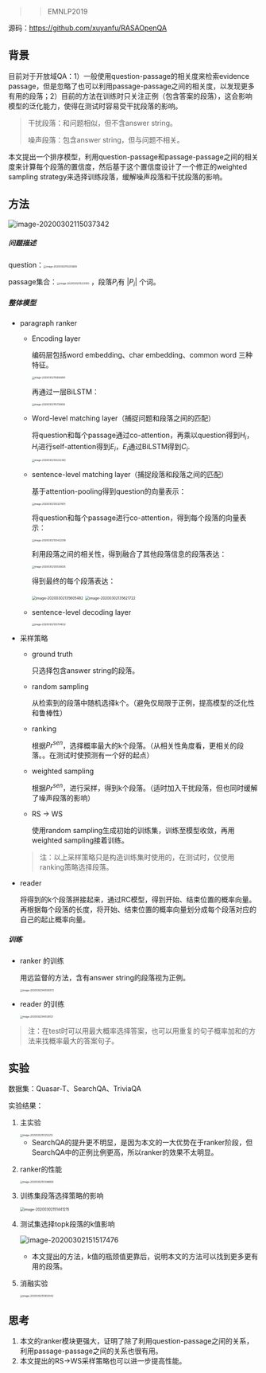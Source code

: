 > > EMNLP2019

源码：https://github.com/xuyanfu/RASAOpenQA

## 背景

目前对于开放域QA：1）一般使用question-passage的相关度来检索evidence passage，但是忽略了也可以利用passage-passage之间的相关度，以发现更多有用的段落；2）目前的方法在训练时只关注正例（包含答案的段落），这会影响模型的泛化能力，使得在测试时容易受干扰段落的影响。

> 干扰段落：和问题相似，但不含answer string。 
>
> 噪声段落：包含answer string，但与问题不相关。

本文提出一个排序模型，利用question-passage和passage-passage之间的相关度来计算每个段落的置信度，然后基于这个置信度设计了一个修正的weighted sampling strategy来选择训练段落，缓解噪声段落和干扰段落的影响。



## 方法

![image-20200302115037342](../../images/image-20200302115037342.png)

##### 问题描述

question：<img src="../../images/image-20200302115203689.png" alt="image-20200302115203689" style="zoom:33%;" />

passage集合：<img src="../../images/image-20200302115231913.png" alt="image-20200302115231913" style="zoom:33%;" /> ，段落$P_i$有 $|P_i|$ 个词。

##### 整体模型

- paragraph ranker

  - Encoding layer

    编码层包括word embedding、char embedding、common word 三种特征。

    <img src="../../images/image-20200302115656890.png" alt="image-20200302115656890" style="zoom:33%;" />

    再通过一层BiLSTM：

    <img src="../../images/image-20200302115730659.png" alt="image-20200302115730659" style="zoom:33%;" />

  - Word-level matching layer（捕捉问题和段落之间的匹配）

    将question和每个passage通过co-attention，再乘以question得到$H_i$，$H_i$进行self-attention得到$E_i$，$E_i$通过BiLSTM得到$C_i$.

    <img src="../../images/image-20200302135232363.png" alt="image-20200302135232363" style="zoom:33%;" />

  - sentence-level matching layer（捕捉段落和段落之间的匹配）

    基于attention-pooling得到question的向量表示：

    <img src="../../images/image-20200302135327870.png" alt="image-20200302135327870" style="zoom:33%;" />

    将question和每个passage进行co-attention，得到每个段落的向量表示：

    <img src="../../images/image-20200302135422208.png" alt="image-20200302135422208" style="zoom:33%;" />

    利用段落之间的相关性，得到融合了其他段落信息的段落表达：

    <img src="../../images/image-20200302135536635.png" alt="image-20200302135536635" style="zoom:33%;" />

    得到最终的每个段落表达：

    <img src="../../images/image-20200302135605482.png" alt="image-20200302135605482" style="zoom:50%;" />

    <img src="../../images/image-20200302135621722.png" alt="image-20200302135621722" style="zoom:50%;" />

  - sentence-level decoding layer

    <img src="../../images/image-20200302135704632.png" alt="image-20200302135704632" style="zoom:33%;" />

- 采样策略

  - ground truth

    只选择包含answer string的段落。

  - random sampling

    从检索到的段落中随机选择k个。（避免仅局限于正例，提高模型的泛化性和鲁棒性）

  - ranking

    根据$Pr^{sen}$，选择概率最大的k个段落。（从相关性角度看，更相关的段落。。在测试时使预测有一个好的起点）

  - weighted sampling

    根据$Pr^{sen}$，进行采样，得到k个段落。（适时加入干扰段落，但也同时缓解了噪声段落的影响）

  - RS -> WS

    使用random sampling生成初始的训练集，训练至模型收敛，再用weighted sampling接着训练。

  > 注：以上采样策略只是构造训练集时使用的，在测试时，仅使用ranking策略选择段落。

- reader

  将得到的k个段落拼接起来，通过RC模型，得到开始、结束位置的概率向量。再根据每个段落的长度，将开始、结束位置的概率向量划分成每个段落对应的自己的起止概率向量。

##### 训练

- ranker 的训练

  用远监督的方法，含有answer string的段落视为正例。

  <img src="../../images/image-20200302140500072.png" alt="image-20200302140500072" style="zoom:33%;" />

- reader 的训练

  <img src="../../images/image-20200302140539121.png" alt="image-20200302140539121" style="zoom:33%;" />

> 注：在test时可以用最大概率选择答案，也可以用重复的句子概率加和的方法来找概率最大的答案句子。



## 实验

数据集：Quasar-T、SearchQA、TriviaQA

实验结果：

1. 主实验

   <img src="../../images/image-20200302151252212.png" alt="image-20200302151252212" style="zoom:33%;" />

   - SearchQA的提升更不明显，是因为本文的一大优势在于ranker阶段，但SearchQA中的正例比例更高，所以ranker的效果不太明显。

2. ranker的性能

   <img src="../../images/image-20200302151348856.png" alt="image-20200302151348856" style="zoom:33%;" />

3. 训练集段落选择策略的影响

   <img src="../../images/image-20200302151441215.png" alt="image-20200302151441215" style="zoom:50%;" />

4. 测试集选择topk段落的k值影响

   ![image-20200302151517476](../../images/image-20200302151517476.png)

   - 本文提出的方法，k值的瓶颈值更靠后，说明本文的方法可以找到更多更有用的段落。

5. 消融实验

   <img src="../../images/image-20200302151653042.png" alt="image-20200302151653042" style="zoom:33%;" />



## 思考

1. 本文的ranker模块更强大，证明了除了利用question-passage之间的关系，利用passage-passage之间的关系也很有用。
2. 本文提出的RS->WS采样策略也可以进一步提高性能。